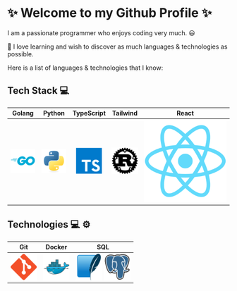 # ✨ Welcome to my Github Profile ✨

I am a passionate programmer who enjoys coding very much. 😃

🧠 I love learning and wish to discover as much languages & technologies as possible.

Here is a list of languages & technologies that I know:

## Tech Stack 💻

| Golang | Python | TypeScript | Tailwind  | React |
|-|-|-|-|-|
| <div align="center"> [<img src="https://raw.githubusercontent.com/devicons/devicon/master/icons/go/go-original-wordmark.svg" width="60px" alt="Golang Logo" />](https://go.dev/) </div> | <div align="center"> [<img src="https://raw.githubusercontent.com/devicons/devicon/master/icons/python/python-original.svg" width="60px" alt="Python Logo"/>](https://www.python.org/) </div> | <div align="center">  [<img src="https://raw.githubusercontent.com/devicons/devicon/master/icons/typescript/typescript-original.svg" width="60px" alt="TypeScript Logo" />](https://www.typescriptlang.org/) </div> |  [<img src="https://raw.githubusercontent.com/devicons/devicon/refs/heads/master/icons/rust/rust-original.svg" alt="Rust Logo" width="60px" />](https://www.rust-lang.org/) | [<img src="https://raw.githubusercontent.com/devicons/devicon/master/icons/react/react-original.svg" alt="React Logo"/>](https://react.dev/)

## Technologies 💻 ⚙️
| Git | Docker | SQL |
|-|-|-|
| [<img src="https://raw.githubusercontent.com/devicons/devicon/master/icons/git/git-original.svg" width="60px" alt="Git Logo"/>](https://git-scm.com/) | [<img src="https://raw.githubusercontent.com/devicons/devicon/master/icons/docker/docker-original.svg" width="60px" alt="Docker Logo"/>](https://www.docker.com/) | [<img src="https://raw.githubusercontent.com/devicons/devicon/master/icons/sqlite/sqlite-original.svg" width="60px" alt="SQLite Logo"/>](https://sqlite.org/) [<img src="https://github.com/devicons/devicon/blob/master/icons/postgresql/postgresql-original.svg" width="60px" alt="PostgreSQL Logo"/>](https://www.postgresql.org/) |
